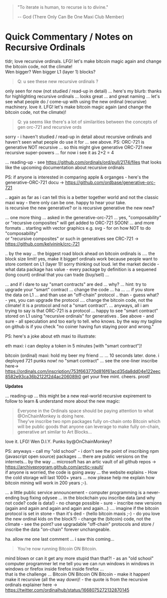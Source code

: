 
> "To iterate is human, to recurse is to divine."
>
>  -- God (There Only Can Be One Maxi Club Member)


# Quick Commentary / Notes on Recursive Ordinals

tldr;  love recursive ordinals. LFG! let's make bitcoin magic again and change the bitcoin code, not the climate!   
Wen bigger?  Wen bigger L1 (layer 1) blocks?




> Q: u see these new recursive ordinals ?


only seen for now (not studied / read-up in detail) ...
 here's my blurb:    thanks for highlighting recursive ordinals ... looks great ... 
and great naming ... 
let's see what people do / come-up with using the new ordinal (recursive) machinery. love it. LFG! 
 let's make bitcoin magic again (and change the bitcoin code, not the climate)!


> Q: ya seems like there's a lot of similarities between the concepts of gen orc-721 and recursive ords

sorry - i haven't studied / read-up in detail about recursive ordinals  and haven't seen what people do use it for ... see above. 
PS: ORC-721 is generative NOT recursive ... 
so this might give generative  ORC-721 new recursive super-powers ...    for now i see it as 2+2 = 4

... reading-up - see https://github.com/ordinals/ord/pull/2174/files
 that looks like the upcoming documentation  about recursive  ordinals

PS: if anyone is interested in comparing apple & organges - 
here's the generative-ORC-721 docu -> https://github.com/ordbase/generative-orc-721


.. again as far as i can tell this is a better together world and not the classic maxi way - 
there only can be one. happy to hear your take.  
is recursive the new generative? or is recursive generative the new new?


... one more thing ... asked in the ⁠generative-orc-721  ... yes, "composability" or "recursive composites" will get added to ORC-721  SOON!   ... and more formats .. starting with vector graphics e.g. svg -    for on how NOT to do "composability"  
or "recursive composites" 
or such in generatives see CRC-721 -> https://github.com/kelvinink/crc-721 


.. by the way ... the biggest road block ahead on bitcoin ordinals is ....   the block size limit!  yes, make it bigger!    ordinals work because people want to store content on L1 (layer 1)!      sorry thinking out loud.  let the market decide - what data package has value - every package by definition is a sequened (long count) ordinal that you can trade (buy/sell) ...

... and  if i dare to say "smart contracts" are ded ...  why?
... hint: try to upgrade your "smart" contract ...  change the code ... ha ...
... if you store the data on L1 ... and than use an "off-chain" protocol .. than - guess what? - yes, you can upgrade the protocol  .... change the bitcoin code, not the climate! it is a protocol and not a "smart contract". 
... anyways, all i am trying to say is that ORC-721 is a protocol  ... happy to see "smart contract" stored on L1  using "recursive ordinals"  for generatives .   See above - and sure - all speculation and too early to tell. who knows.  by the way my tagline  on github is if you check  "no coiner having fun staying poor and wrong."


PS:   here's a joke about eth maxi to illustrate:

eth maxi:    i can deploy a token in 5 minutes [with "smart contract"]! 

bitcoin (ordinal) maxi:       hold my beer my friend ...
... 10 seconds later. done. 
i deployed 721 punks now!   no "smart contract" ...  see the one-liner inscribe here-> https://ordinals.com/inscription/753f663770d816f61acd35da8dd04e122eec8582e93ca36b2122f2d4ac206089i0        get your free mint.  cheers. prost! 




**Updates**

... reading-up ... this might be a new real-world recursive expirement to follow to learn & understand more about the new magic:

> Everyone in the Ordinals space should be paying attention
>  to what @OnChainMonkey is doing here.  
>  They've inscribe two npm packages fully on-chain onto Bitcoin which will be public goods 
>  that anyone can leverage to make fully on-chain, generative art similar to Art Blocks...

love it. LFG!  Wen D.I.Y. Punks by@OnChainMonkey?

PS:  anyways -  call my "old school" - i don't see the point of inscribing npm (javascript open source) packages ... there are public versions on the internets...  by the way ... microsoft has an artic vault of all github repos -> https://archiveprogram.github.com/arctic-vault/  
if anyone is worried, the code is going away ...   the website explains - 
How the cold storage will last 1000+ years   ... now please help me explain how bitcoin mining will work in 200 years ;-).


... a little public service announcement -   computer programming is a never-ending bug fixing odysee ... in the blockchain you inscribe data (and why not code? code is data!)  - no change possible -  sure - inscribe new versions (again and again and again and again and again...)  .... imagine if the bitcoin protocol is set in stone - than it's ded -  (hello bitcoin maxis ;-) - do you love the new ordinal kids on the block?)  -  change the (bitcoin) code, not the climate - see the point?  use upgradable "off-chain" protocols and store / inscribe the data "on-chain" forever unchangeable. 


ha. allow me one last comment ... i saw this coming...

> You're now running Bitcoin ON Bitcoin.

mind blown or can it get any more stupid than that?!       - 
as an "old school" computer programmer let me tell you we can run windows in windows in windows or firefox inside firefox inside firefox  ...  
that is the challenge  ...  Bitcoin ON Bitcoin ON Bitcoin -  make it happen!  make it recursive (all the way down)! - 
the quote is from the recursive ordinals explainer here -> https://twitter.com/ordinalhub/status/1668075272132870145
